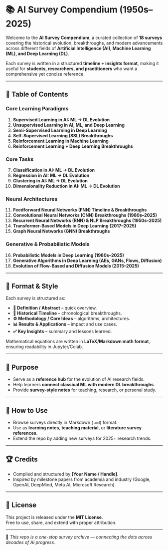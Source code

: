 # 📚 AI Survey Compendium (1950s–2025)

Welcome to the **AI Survey Compendium**, a curated collection of **18 surveys** covering the historical evolution, breakthroughs, and modern advancements across different fields of **Artificial Intelligence (AI), Machine Learning (ML), and Deep Learning (DL)**.  

Each survey is written in a structured **timeline + insights format**, making it useful for **students, researchers, and practitioners** who want a comprehensive yet concise reference.  

---

## 📑 Table of Contents

### Core Learning Paradigms
1. **Supervised Learning in AI: ML → DL Evolution**  
2. **Unsupervised Learning in AI, ML, and Deep Learning**  
3. **Semi-Supervised Learning in Deep Learning**  
4. **Self-Supervised Learning (SSL) Breakthroughs**  
5. **Reinforcement Learning in Machine Learning**  
6. **Reinforcement Learning + Deep Learning Breakthroughs**

### Core Tasks
7. **Classification in AI: ML → DL Evolution**  
8. **Regression in AI: ML → DL Evolution**  
9. **Clustering in AI: ML → DL Evolution**  
10. **Dimensionality Reduction in AI: ML → DL Evolution**

### Neural Architectures
11. **Feedforward Neural Networks (FNN) Timeline & Breakthroughs**  
12. **Convolutional Neural Networks (CNN) Breakthroughs (1980s–2025)**  
13. **Recurrent Neural Networks (RNN) & NLP Breakthroughs (1950s–2025)**  
14. **Transformer-Based Models in Deep Learning (2017–2025)**  
15. **Graph Neural Networks (GNN) Breakthroughs**

### Generative & Probabilistic Models
16. **Probabilistic Models in Deep Learning (1980s–2025)**  
17. **Generative Algorithms in Deep Learning (AEs, GANs, Flows, Diffusion)**  
18. **Evolution of Flow-Based and Diffusion Models (2015–2025)**  

---

## 📝 Format & Style
Each survey is structured as:
- **🔹 Definition / Abstract** – quick overview.  
- **📜 Historical Timeline** – chronological breakthroughs.  
- **⚙️ Methodology / Core Ideas** – algorithms, architectures.  
- **📊 Results & Applications** – impact and use cases.  
- **✅ Key Insights** – summary and lessons learned.  

Mathematical equations are written in **LaTeX/Markdown math format**, ensuring readability in Jupyter/Colab.  

---

## 🎯 Purpose
- Serve as a **reference hub** for the evolution of AI research fields.  
- Help learners **connect classical ML with modern DL breakthroughs**.  
- Provide **survey-style notes** for teaching, research, or personal study.  

---

## 📌 How to Use
- Browse surveys directly in Markdown (`.md`) format.  
- Use as **learning notes**, **teaching material**, or **literature survey references**.  
- Extend the repo by adding new surveys for 2025+ research trends.  

---

## 🏆 Credits
- Compiled and structured by **[Your Name / Handle]**.  
- Inspired by milestone papers from academia and industry (Google, OpenAI, DeepMind, Meta AI, Microsoft Research).  

---

## 📖 License
This project is released under the **MIT License**.  
Free to use, share, and extend with proper attribution.  

---

🚀 *This repo is a one-stop survey archive — connecting the dots across decades of AI progress.*
